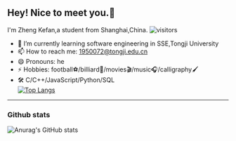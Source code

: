 <!--
**kefan-zheng/kefan-zheng** is a ✨ _special_ ✨ repository because its `README.md` (this file) appears on your GitHub profile.
-->
## Hey! Nice to meet you.👋
I'm Zheng Kefan,a student from Shanghai,China.
![visitors](https://visitor-badge.glitch.me/badge?page_id=kefan-zheng)
- 🌱 I’m currently learning software engineering in SSE,Tongji University
- 📫 How to reach me: 1950072@tongji.edu.cn
- 😄 Pronouns: he
- ⚡ Hobbies: football⚽/billiard🎱/movies🎬/music🎧/calligraphy🖌
- 🛠  C/C++/JavaScript/Python/SQL</br>
  [![Top Langs](https://github-readme-stats.vercel.app/api/top-langs/?username=kefan-zheng&layout=compact)](https://github.com/anuraghazra/github-readme-stats)  
--------------------------------------------------------------------
### Github stats
![Anurag's GitHub stats](https://github-readme-stats.vercel.app/api?username=kefan-zheng&show_icons=true&theme=buefy&hide=prs,issues)
